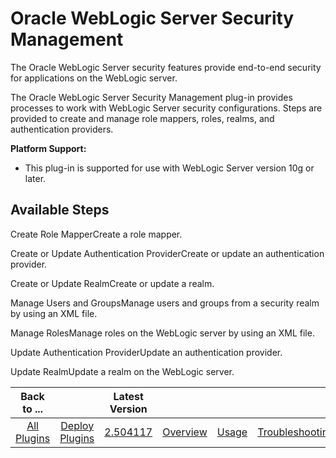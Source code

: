 
Oracle WebLogic Server Security Management
==========================================

The Oracle WebLogic Server security features provide end-to-end security for applications on the WebLogic server.

The Oracle WebLogic Server Security Management plug-in provides processes to work with WebLogic Server security configurations. Steps are provided to create and manage role mappers, roles, realms, and authentication providers.

**Platform Support:**

* This plug-in is supported for use with WebLogic Server version 10g or later.


Available Steps
---------------

Create Role MapperCreate a role mapper.

Create or Update Authentication ProviderCreate or update an authentication provider.

Create or Update RealmCreate or update a realm.

Manage Users and GroupsManage users and groups from a security realm by using an XML file.

Manage RolesManage roles on the WebLogic server by using an XML file.

Update Authentication ProviderUpdate an authentication provider.

Update RealmUpdate a realm on the WebLogic server.



|Back to ...||Latest Version||||||
| :---: | :---: | :---: | :---: | :---: | :---: | :---: | :---: |
|[All Plugins](../../index.md)|[Deploy Plugins](../README.md)|[2.504117](https://raw.githubusercontent.com/UrbanCode/IBM-UCD-PLUGINS/main/files/WebLogicSecurityMgmt/WLS-Security-Management-2.504117.zip)|[Overview](overview.md)|[Usage](usage.md)|[Troubleshooting](troubleshooting.md)|[Steps](steps.md)|[Downloads](downloads.md)|
